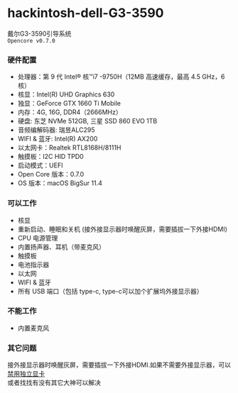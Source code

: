 # hackintosh-dell-G3-3590
戴尔G3-3590引导系统  
`Opencore v0.7.0`


### 硬件配置
- 处理器：第 9 代 Intel®️ 核™️i7 -9750H（12MB 高速缓存，最高 4.5 GHz，6 核）
- 核显：Intel(R) UHD Graphics 630
- 独显：GeForce GTX 1660 Ti Mobile
- 内存：4G, 16G, DDR4（2666MHz）
- 硬盘: 东芝 NVMe 512GB, 三星 SSD 860 EVO 1TB
- 音频编解码器: 瑞昱ALC295
- WIFI & 蓝牙: Intel(R) AX200
- 以太网卡：Realtek RTL8168H/8111H
- 触摸板：I2C HID TPD0
- 启动模式：UEFI
- Open Core 版本：0.7.0
- OS 版本：macOS BigSur 11.4

### 可以工作
- 核显
- 重新启动、睡眠和关机 (接外接显示器时唤醒灰屏，需要插拔一下外接HDMI)
- CPU 电源管理
- 内置扬声器、耳机（带麦克风）
- 触摸板
- 电池指示器
- 以太网
- WIFI & 蓝牙
- 所有 USB 端口（包括 type-c, type-c可以加个扩展坞外接显示器）

### 不能工作
- 内置麦克风


### 其它问题
 接外接显示器时唤醒灰屏，需要插拔一下外接HDMI.如果不需要外接显示器，可以 [禁用独立显卡](https://dortania.github.io/Getting-Started-With-ACPI/Laptops/laptop-disable.html)   
 或者找找有没有其它大神可以解决